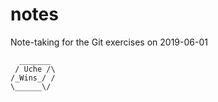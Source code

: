 # notes
Note-taking for the Git exercises on 2019-06-01

	  _______
	 / Uche /\
	/_Wins_/ /
	\______\/